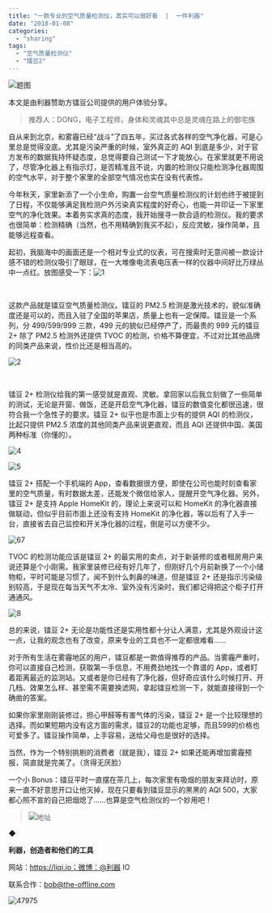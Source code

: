 ```yaml
---
title: "一款专业的空气质量检测仪，其实可以很好看  |  一件利器"
date: "2018-01-08"
categories: 
  - "sharing"
tags: 
  - "空气质量检测仪"
  - "镭豆2"
---
```


![题图](/images/27091.jpg)

本文是由利器赞助方镭豆公司提供的用户体验分享。

> 推荐人：DONG，电子工程师，身体和灵魂其中总是灵魂在路上的御宅族

自从来到北京，和雾霾已经“战斗”了四五年，买过各式各样的空气净化器，可是心里总是觉得没底。尤其是污染严重的时候，室外真正的 AQI 到底是多少，对于官方发布的数据我持怀疑态度，总觉得要自己测试一下才能放心。在家里就更不用说了，尽管净化器上有指示灯，是否精准且不说，内置的检测仪只能检测净化器周围的空气水平，对于整个家里的全部空气情况也实在没有代表性。

今年秋天，家里新添了一个小生命，购置一台空气质量检测仪的计划也终于被提到了日程，不仅能够满足我检测户外污染真实程度的好奇心，也能一并印证一下家里空气的净化效果。本着务实求真的态度，我开始搜寻一款合适的检测仪。我的要求也很简单：检测精确（当然，也不用精确到我买不起），反应灵敏，操作简单，且能够远程查看。

起初，我脑海中的画面还是一个相对专业式的仪表，可在搜索时无意间被一款设计感不错的检测仪吸引了眼球，在一大堆像电流表电压表一样的仪器中间好比万绿丛中一点红。放图感受一下：![1](/images/07693.png)

 

这款产品就是镭豆空气质量检测仪。镭豆的 PM2.5 检测是激光技术的，貌似准确度还是可以的，而且入驻了全国的苹果店，质量上也有一定保障。镭豆是一个系列，分 499/599/999 三款，499 元的貌似已经停产了，而最贵的 999 元的镭豆 2+ 除了 PM2.5 检测外还提供 TVOC 的检测，价格不算便宜，不过对比其他品牌的同类产品来说，性价比还是相当高的。

![2](/images/61578.jpg)

 

镭豆 2+ 检测仪给我的第一感受就是直观、灵敏。拿回家以后我立刻做了一些简单的测试，无论是开窗、做饭，还是开启空气净化器，镭豆的数值变化都很迅速，很符合我一个急性子的要求。镭豆 2+ 似乎也是市面上少有的提供 AQI 的检测仪，比起只提供 PM2.5 浓度的其他同类产品来说更直观，而且 AQI 还提供中国、美国两种标准（你懂的）。

![4](/images/82447.jpg)

![5](/images/47120.jpg)

镭豆 2+ 搭配一个手机端的 App，查看数据很方便，即使在公司也能时刻查看家里的空气质量，有时数据太差，还能发个微信给家人，提醒开空气净化器。另外，镭豆 2+ 是支持 Apple HomeKit 的，理论上来说可以和 HomeKit 的净化器直接做联动，但似乎目前市面上还没有支持 HomeKit 的净化器，等以后有了入手一台，直接省去自己监控和开关净化器的过程，倒是可以方便不少。

![67](/images/05235.png)

TVOC 的检测功能应该是镭豆 2+ 的最实用的卖点，对于新装修的或者租房用户来说还算是个小刚需。我家里装修已经有好几年了，但刚好几个月前新换了一个小储物柜，平时可能是习惯了，闻不到什么刺鼻的味道，但是镭豆 2+ 还是指示污染级别较高，于是现在每当天气不太冷、室外没有污染时，我们都记得把这个柜子打开通通风。

![8](/images/57413.jpg)

总的来说，镭豆 2+ 无论是功能性还是实用性都十分让人满意，尤其是外观设计这一点，让我的观念也有了改变，原来专业的工具也不一定都很难看……

对于所有生活在雾霾地区的用户，镭豆都是一款值得推荐的产品。当雾霾严重时，你可以直接自己检测，获取第一手信息，不用费劲地找一个靠谱的 App，或者盯着距离最近的监测站。又或者是你已经有了净化器，但好奇应该什么时候打开、开几档、效果怎么样、甚至需不需要换滤网，拿起镭豆检测一下，就能直接得到一个确凿的答案。

如果你家里刚刚装修过，担心甲醛等有害气体的污染，镭豆 2+ 是一个比较理想的选择。而如果短期内没有这方面的需求，镭豆2的功能也足够，而且599的价格也可爱多了。镭豆操作简单，上手容易，送给父母也是很好的选择。

当然，作为一个特别挑剔的消费者（就是我），镭豆 2+ 如果还能再增加雾霾预报，简直就是完美了。（贪得无厌脸）

一个小 Bonus：镭豆平时一直摆在茶几上，每次家里有吸烟的朋友来拜访时，原来一直不好意思开口让他灭掉，现在只要看到镭豆显示的黑黑的 AQI 500，大家都心照不宣的自己把烟熄了……也算是空气检测仪的一个妙用吧！

> ![地址](/images/64879.jpg)

◆

**利器，创造者和他们的工具**

网站：https://liqi.io；微博：@利器 IO

联系合作：bob@the-offline.com

![47975](/images/17961.jpg)
